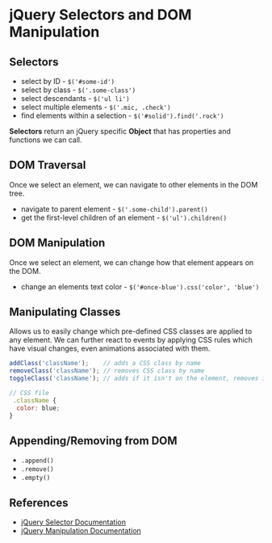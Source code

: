# jQuery Selectors and DOM Manipulation

## Selectors

* select by ID - `$('#some-id')`
* select by class - `$('.some-class')`
* select descendants - `$('ul li')`
* select multiple elements - `$('.mic, .check')`
* find elements within a selection - `$('#solid').find('.rock')`

**Selectors** return an jQuery specific **Object** that has properties and functions we can call.


## DOM Traversal

Once we select an element, we can navigate to other elements in the DOM tree.

* navigate to parent element - `$('.some-child').parent()`
* get the first-level children of an element - `$('ul').children()`


## DOM Manipulation

Once we select an element, we can change how that element appears on the DOM.

* change an elements text color - `$('#once-blue').css('color', 'blue')`


## Manipulating Classes

Allows us to easily change which pre-defined CSS classes are applied to any element. We can further react to events by applying CSS rules which have visual changes, even animations associated with them.

```JavaScript
addClass('className');    // adds a CSS class by name
removeClass('className'); // removes CSS class by name
toggleClass('className'); // adds if it isn't on the element, removes if it is

// CSS file
 .className {
  color: blue;
}
```


## Appending/Removing from DOM

- `.append()`
- `.remove()`
- `.empty()`


## References

* [jQuery Selector Documentation](http://api.jquery.com/category/selectors/)
* [jQuery Manipulation Documentation](http://api.jquery.com/category/manipulation/)